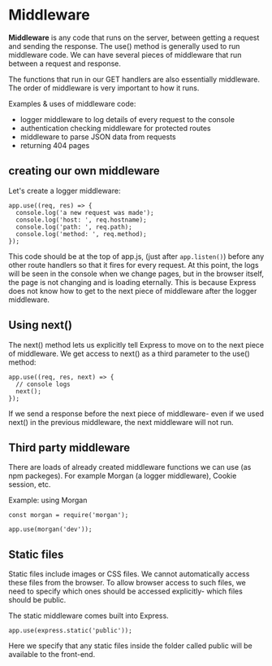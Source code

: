 # Middleware

**Middleware** is any code that runs on the server, between getting a request and sending the response. The use() method is generally used to run middleware code. We can have several pieces of middleware that run between a request and response. 

The functions that run in our GET handlers are also essentially middleware. The order of middleware is very important to how it runs. 

Examples & uses of middleware code: 
- logger middleware to log details of every request to the console
- authentication checking middleware for protected routes 
- middleware to parse JSON data from requests
- returning 404 pages 


## creating our own middleware

Let's create a logger middleware: 

```
app.use((req, res) => {
  console.log('a new request was made');
  console.log('host: ', req.hostname);
  console.log('path: ', req.path);
  console.log('method: ', req.method);
});
```

This code should be at the top of app.js, (just after `app.listen()`) before any other route handlers so that it fires for every request. At this point, the logs will be seen in the console when we change pages, but in the browser itself, the page is not changing and is loading eternally. This is because Express does not know how to get to the next piece of middleware after the logger middleware. 


## Using next()

The next() method lets us explicitly tell Express to move on to the next piece of middleware. We get access to next() as a third parameter to the use() method: 

```
app.use((req, res, next) => {
  // console logs
  next();
});
```

If we send a response before the next piece of middleware- even if we used next() in the previous middleware, the next middleware will not run. 


## Third party middleware

There are loads of already created middleware functions we can use (as npm packeges). For example Morgan (a logger middleware), Cookie session, etc. 

Example: using Morgan

```
const morgan = require('morgan');

app.use(morgan('dev'));
```


## Static files 

Static files include images or CSS files. We cannot automatically access these files from the browser. To allow browser access to such files, we need to specify which ones should be accessed explicitly- which files should be public. 

The static middleware comes built into Express.

```
app.use(express.static('public'));
```
Here we specify that any static files inside the folder called public will be available to the front-end.






